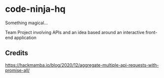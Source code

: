 # code-ninja-hq
Something magical...

Team Project involving APIs and an idea based around an interactive front-end application



## Credits

https://hackmamba.io/blog/2020/12/aggregate-multiple-api-requests-with-promise-all/